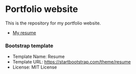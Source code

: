 
# Portfolio website

This is the repository for my portfolio website.

* [My resume](https://hexagonnico.github.io/resume/index.html)

### Bootstrap template

* Template Name: Resume
* Template URL: https://startbootstrap.com/theme/resume
* License: MIT License
